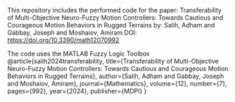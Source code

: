 This repository includes the performed code for the paper:
Transferability of Multi-Objective Neuro-Fuzzy Motion Controllers: Towards Cautious and Courageous Motion Behaviors in Rugged Terrains
by: Salih, Adham and Gabbay, Joseph and Moshaiov, Amiram
DOI: https://doi.org/10.3390/math12070992

The code uses the MATLAB Fuzzy Logic Toolbox
@article{salih2024transferability,
  title={Transferability of Multi-Objective Neuro-Fuzzy Motion Controllers: Towards Cautious and Courageous Motion Behaviors in Rugged Terrains},
  author={Salih, Adham and Gabbay, Joseph and Moshaiov, Amiram},
  journal={Mathematics},
  volume={12},
  number={7},
  pages={992},
  year={2024},
  publisher={MDPI}
}
